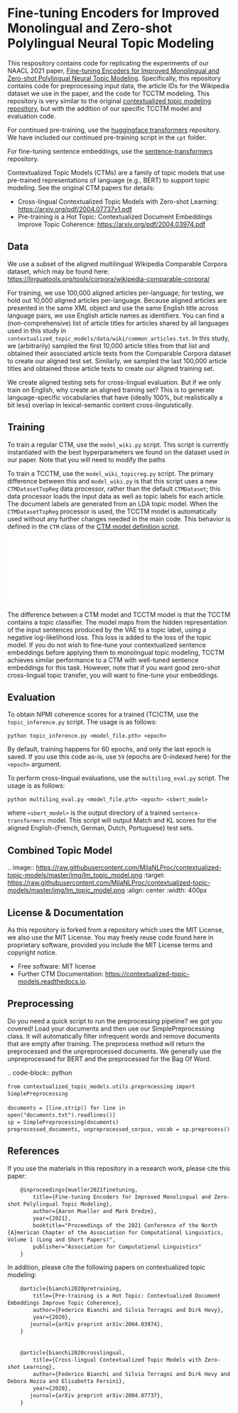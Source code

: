 # Fine-tuning Encoders for Improved Monolingual and Zero-shot Polylingual Neural Topic Modeling

This respository contains code for replicating the experiments of our NAACL 2021 paper, [Fine-tuning Encoders for Improved Monolingual and Zero-shot Polylingual Neural Topic Modeling](https://arxiv.org/abs/2104.05064). Specifically, this repository contains code for preprocessing input data, the article IDs for the Wikipedia dataset we use in the paper, and the code for TCCTM modeling. This repository is very similar to the original [contextualized topic modeling repository](https://github.com/MilaNLProc/contextualized-topic-models), but with the addition of our specific TCCTM model and evaluation code.

For continued pre-training, use the [huggingface transformers](https://github.com/huggingface/transformers) repository. We have included our continued pre-training script in the `cpt` folder.

For fine-tuning sentence embeddings, use the [sentence-transformers](https://github.com/UKPLab/sentence-transformers) repository.

Contextualized Topic Models (CTMs) are a family of topic models that use pre-trained representations of language (e.g., BERT) to
support topic modeling. See the original CTM papers for details:

* Cross-lingual Contextualized Topic Models with Zero-shot Learning: https://arxiv.org/pdf/2004.07737v1.pdf
* Pre-training is a Hot Topic: Contextualized Document Embeddings Improve Topic Coherence: https://arxiv.org/pdf/2004.03974.pdf


## Data

We use a subset of the aligned multilingual Wikipedia Comparable Corpora dataset, which may be found here: https://linguatools.org/tools/corpora/wikipedia-comparable-corpora/

For training, we use 100,000 aligned articles per-language; for testing, we hold out 10,000 aligned articles per-language. Because aligned articles are presented in the same XML object and use the same English title across language pairs, we use English article names as identifiers. You can find a (non-comprehensive) list of article titles for articles shared by all languages used in this study in `contextualized_topic_models/data/wiki/common_articles.txt`. In this study, we (arbitrarily) sampled the first 10,000 article titles from that list and obtained their associated article texts from the Comparable Corpora dataset to create our aligned test set. Similarly, we sampled the last 100,000 article titles and obtained those article texts to create our aligned training set.

We create aligned testing sets for cross-lingual evaluation. But if we only train on English, why create an aligned training set? This is to generate language-specific vocabularies that have (ideally 100%, but realistically a bit less) overlap in lexical-semantic content cross-linguistically.

## Training

To train a regular CTM, use the `model_wiki.py` script. This script is currently instantiated with the best hyperparameters we found on the dataset used in our paper. Note that you will need to modify the paths

To train a TCCTM, use the `model_wiki_topicreg.py` script. The primary difference between this and `model_wiki.py` is that this script uses a new `CTMDatasetTopReg` data processor, rather than the default `CTMDataset`; this data processor loads the input data as well as topic labels for each article. The document labels are generated from an LDA topic model. When the `CTMDatasetTopReg` processor is used, the TCCTM model is automatically used without any further changes needed in the main code. This behavior is defined in the `CTM` class of the [CTM model definition script](contextualized_topic_models/models/ctm.py).

![TCCTM architecture](img/tcctm_architecture.pdf)

The difference between a CTM model and TCCTM model is that the TCCTM contains a topic classifier. The model maps from the hidden representation of the input sentences produced by the VAE to a topic label, using a negative log-likelihood loss. This loss is added to the loss of the topic model. If you do not wish to fine-tune your contextualized sentence embeddings before applying them to monolingual topic modeling, TCCTM achieves similar performance to a CTM with well-tuned sentence embeddings for this task. However, note that if you want good zero-shot cross-lingual topic transfer, you will want to fine-tune your embeddings.

## Evaluation

To obtain NPMI coherence scores for a trained (TC)CTM, use the `topic_inference.py` script. The usage is as follows:
```
python topic_inference.py <model_file.pth> <epoch> 
```
By default, training happens for 60 epochs, and only the last epoch is saved. If you use this code as-is, use `59` (epochs are 0-indexed here) for the `<epoch>` argument.

To perform cross-lingual evaluations, use the `multiling_eval.py` script. The usage is as follows:
```
python multiling_eval.py <model_file.pth> <epoch> <sbert_model>
```
where `<sbert_model>` is the output directory of a trained `sentence-transformers` model. This script will output Match and KL scores for the aligned English-{French, German, Dutch, Portuguese} test sets.

Combined Topic Model
--------------------

.. image:: https://raw.githubusercontent.com/MilaNLProc/contextualized-topic-models/master/img/lm_topic_model.png
   :target: https://raw.githubusercontent.com/MilaNLProc/contextualized-topic-models/master/img/lm_topic_model.png
   :align: center
   :width: 400px

## License & Documentation

As this repository is forked from a repository which uses the MIT License, we also use the MIT License. You may freely reuse code found here in proprietary software, provided you include the MIT License terms and copyright notice.

* Free software: MIT license
* Further CTM Documentation: https://contextualized-topic-models.readthedocs.io.

Preprocessing
-------------

Do you need a quick script to run the preprocessing pipeline? we got you covered! Load your documents
and then use our SimplePreprocessing class. It will automatically filter infrequent words and remove documents
that are empty after training. The preprocess method will return the preprocessed and the unpreprocessed documents.
We generally use the unpreprocessed for BERT and the preprocessed for the Bag Of Word.

.. code-block:: python

    from contextualized_topic_models.utils.preprocessing import SimplePreprocessing

    documents = [line.strip() for line in open("documents.txt").readlines()]
    sp = SimplePreprocessing(documents)
    preprocessed_documents, unpreprocessed_corpus, vocab = sp.preprocess()


References
----------

If you use the materials in this repository in a research work, please cite this paper:

```
	@inproceedings{mueller2021finetuning,
		title={Fine-tuning Encoders for Improved Monolingual and Zero-shot Polylingual Topic Modeling},
		author={Aaron Mueller and Mark Dredze},
		year={2021},
		booktitle="Proceedings of the 2021 Conference of the North {A}merican Chapter of the Association for Computational Linguistics, Volume 1 (Long and Short Papers)",
		publisher="Association for Computational Linguistics"
	}
```

In addition, please cite the following papers on contextualized topic modeling:

```
    @article{bianchi2020pretraining,
        title={Pre-training is a Hot Topic: Contextualized Document Embeddings Improve Topic Coherence},
        author={Federico Bianchi and Silvia Terragni and Dirk Hovy},
        year={2020},
       journal={arXiv preprint arXiv:2004.03974},
    }


    @article{bianchi2020crosslingual,
        title={Cross-lingual Contextualized Topic Models with Zero-shot Learning},
        author={Federico Bianchi and Silvia Terragni and Dirk Hovy and Debora Nozza and Elisabetta Fersini},
        year={2020},
       journal={arXiv preprint arXiv:2004.07737},
    }
```
